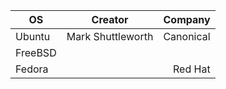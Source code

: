 | OS      |      Creator      |   Company |
|---------|:-----------------:|----------:|
| Ubuntu  | Mark Shuttleworth | Canonical |
| FreeBSD |                   |           |
| Fedora  |                   |   Red Hat |